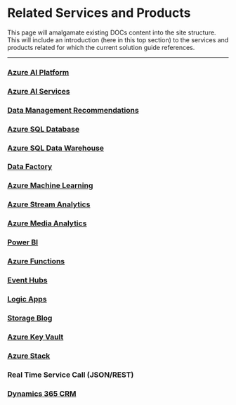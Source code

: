 # Related Services and Products

This page will amalgamate existing DOCs content into the site structure.  This will include an introduction (here in this top section) to the services and products related for which the current solution guide references.

___

### [Azure AI Platform](https://azure.microsoft.com/en-us/overview/ai-platform/#platform)

### [Azure AI Services](https://azure.microsoft.com/en-us/overview/ai-platform/)

### [Data Management Recommendations](https://docs.microsoft.com/en-us/azure/industry/financial/data-mgmt-in-banking-overview?WT.mc_id=BankingFraudUseCase-DOCS-hbush)

### [Azure SQL Database](https://azure.microsoft.com/en-us/services/sql-database/?WT.mc_id=BankingFraudUseCase-DOCS-hbush)

### [Azure SQL Data Warehouse](https://azure.microsoft.com/en-us/services/sql-data-warehouse/resources/)

### [Data Factory](https://azure.microsoft.com/en-us/services/data-factory/)

### [Azure Machine Learning](https://azure.microsoft.com/en-us/overview/machine-learning/)

### [Azure Stream Analytics](https://azure.microsoft.com/en-us/services/stream-analytics/)

### [Azure Media Analytics](https://azure.microsoft.com/en-us/services/media-services/media-analytics/?v=18.18&v=18.18)

### [Power BI](https://azure.microsoft.com/en-us/services/power-bi-embedded/)

### [Azure Functions](https://azure.microsoft.com/en-us/services/functions/)

### [Event Hubs](https://azure.microsoft.com/en-us/documentation/learning-paths/event-hubs/)

### [Logic Apps](https://azure.microsoft.com/en-us/services/logic-apps/)

### [Storage Blog](https://azure.microsoft.com/en-us/services/storage/blobs/)

### [Azure Key Vault](https://azure.microsoft.com/en-us/services/key-vault/)

### [Azure Stack](https://azure.microsoft.com/en-us/overview/azure-stack/?WT.mc_id=BankingFraudUseCase-DOCS-hbush)

### Real Time Service Call (JSON/REST)

### [Dynamics 365 CRM](https://dynamics.microsoft.com/en-us/)